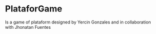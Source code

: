 # PlataforGame
 Is a game of plataform designed by Yercin Gonzales and in collaboration with Jhonatan Fuentes

